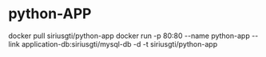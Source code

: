# python-APP
docker pull siriusgti/python-app
docker run -p 80:80 --name python-app --link application-db:siriusgti/mysql-db -d -t siriusgti/python-app
